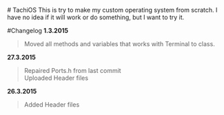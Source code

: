 # TachiOS
This is try to make my custom operating system from scratch.
I have no idea if it will work or do something, but I want to try it.

#Changelog
**1.3.2015**
>Moved all methods and variables that works with Terminal to class.

**27.3.2015**
>Repaired Ports.h from last commit  
>Uploaded Header files

**26.3.2015**
>Added Header files
